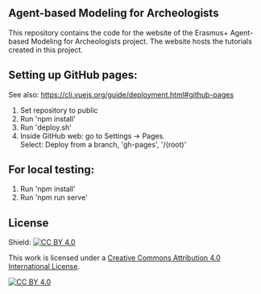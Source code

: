 ## Agent-based Modeling for Archeologists
This repository contains the code for the website of the Erasmus+ Agent-based Modeling for Archeologists project.
The website hosts the tutorials created in this project.

## Setting up GitHub pages:
See also: https://cli.vuejs.org/guide/deployment.html#github-pages

1. Set repository to public
2. Run 'npm install'
3. Run 'deploy.sh'
4. Inside GitHub web: go to Settings -> Pages.<br>
   Select: Deploy from a branch, 'gh-pages', '/(root)'

## For local testing:
1. Run 'npm install'
2. Run 'npm run serve'

## License
Shield: [![CC BY 4.0][cc-by-shield]][cc-by]

This work is licensed under a
[Creative Commons Attribution 4.0 International License][cc-by].

[![CC BY 4.0][cc-by-image]][cc-by]

[cc-by]: http://creativecommons.org/licenses/by/4.0/
[cc-by-image]: https://i.creativecommons.org/l/by/4.0/88x31.png
[cc-by-shield]: https://img.shields.io/badge/License-CC%20BY%204.0-lightgrey.svg



